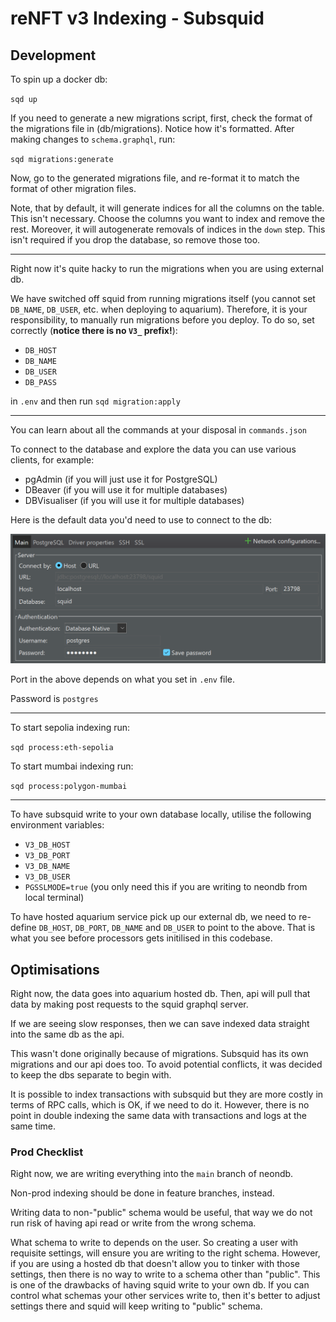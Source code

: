 # reNFT v3 Indexing - Subsquid

## Development

To spin up a docker db:

`sqd up`

If you need to generate a new migrations script, first, check the format of the migrations file in (db/migrations). Notice how it's formatted. After making changes to `schema.graphql`, run:

`sqd migrations:generate`

Now, go to the generated migrations file, and re-format it to match the format of other migration files.

Note, that by default, it will generate indices for all the columns on the table. This isn't necessary. Choose the columns you want to index and remove the rest. Moreover, it will autogenerate removals of indices in the `down` step. This isn't required if you drop the database, so remove those too.

---

Right now it's quite hacky to run the migrations when you are using external db.

We have switched off squid from running migrations itself (you cannot set `DB_NAME`, `DB_USER`, etc. when deploying to aquarium). Therefore, it is your responsibility, to manually run migrations before you deploy. To do so, set correctly (**notice there is no `V3_` prefix!**):

- `DB_HOST`
- `DB_NAME`
- `DB_USER`
- `DB_PASS`

in `.env` and then run `sqd migration:apply`

---

You can learn about all the commands at your disposal in `commands.json`

To connect to the database and explore the data you can use various clients, for example:

- pgAdmin (if you will just use it for PostgreSQL)
- DBeaver (if you will use it for multiple databases)
- DBVisualiser (if you will use it for multiple databases)

Here is the default data you'd need to use to connect to the db:

![squid db config](./assets/squid-db.png)

Port in the above depends on what you set in `.env` file.

Password is `postgres`

---

To start sepolia indexing run:

`sqd process:eth-sepolia`

To start mumbai indexing run:

`sqd process:polygon-mumbai`

---

To have subsquid write to your own database locally, utilise the following environment variables:

- `V3_DB_HOST`
- `V3_DB_PORT`
- `V3_DB_NAME`
- `V3_DB_USER`
- `PGSSLMODE=true` (you only need this if you are writing to neondb from local terminal)

To have hosted aquarium service pick up our external db, we need to re-define `DB_HOST`, `DB_PORT`, `DB_NAME` and `DB_USER` to point to the above. That is what you see before processors gets initilised in this codebase.

## Optimisations

Right now, the data goes into aquarium hosted db. Then, api will pull that data by making post requests to the squid graphql server.

If we are seeing slow responses, then we can save indexed data straight into the same db as the api.

This wasn't done originally because of migrations. Subsquid has its own migrations and our api does too. To avoid potential conflicts, it was decided to keep the dbs separate to begin with.

It is possible to index transactions with subsquid but they are more costly in terms of RPC calls, which is OK, if we need to do it. However, there is no point in double indexing the same data with transactions and logs at the same time.

### Prod Checklist

Right now, we are writing everything into the `main` branch of neondb.

Non-prod indexing should be done in feature branches, instead.

Writing data to non-"public" schema would be useful, that way we do not run risk of having api read or write from the wrong schema.

What schema to write to depends on the user. So creating a user with requisite settings, will ensure you are writing to the right schema. However, if you are using a hosted db that doesn't allow you to tinker with those settings, then there is no way to write to a schema other than "public". This is one of the drawbacks of having squid write to your own db. If you can control what schemas your other services write to, then it's better to adjust settings there and squid will keep writing to "public" schema.
